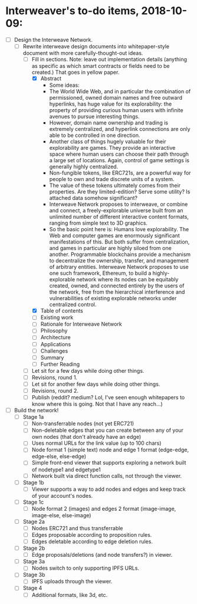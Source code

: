# Interweaver's to-do items, 2018-10-09:

- [ ] Design the Interweave Network.
  - [ ] Rewrite interweave design documents into whitepaper-style document with more carefully-thought-out ideas.
    - [ ] Fill in sections. Note: leave out implementation details (anything as specific as which smart contracts or fields need to be created.) That goes in yellow paper.
      - [X] Abstract
        - Some ideas:
        - The World Wide Web, and in particular the combination of permissioned, owned domain names and free outward hyperlinks, has huge value for its explorability: the property of providing curious human users with infinite avenues to pursue interesting things.
        - However, domain name ownership and trading is extremely centralized, and hyperlink connections are only able to be controlled in one direction.
        - Another class of things hugely valuable for their explorability are games. They provide an interactive space where human users can choose their path through a large set of locations. Again, control of game settings is generally highly centralized.
        - Non-fungible tokens, like ERC721s, are a powerful way for people to own and trade discrete units of a system.
        - The value of these tokens ultimately comes from their properties. Are they limited-edition? Serve some utility? Is attached data somehow significant?
        - Interweave Network proposes to interweave, or combine and connect, a freely-explorable universe built from an unlimited number of different interactive content formats, ranging from simple text to 3D graphics.
        - So the basic point here is: Humans love explorability. The Web and computer games are enormously significant manifestations of this. But both suffer from centralization, and games in particular are highly siloed from one another. Programmable blockchains provide a mechanism to decentralize the ownership, transfer, and management of arbitrary entities. Interweave Network proposes to use one such framework, Ethereum, to build a highly-explorable network where its nodes can be equitably created, owned, and connected entirely by the users of the network, free from the hierarchical interference and vulnerabilities of existing explorable networks under centralized control.
      - [X] Table of contents
      - [ ] Existing work
      - [ ] Rationale for Interweave Network
      - [ ] Philosophy
      - [ ] Architecture
      - [ ] Applications
      - [ ] Challenges
      - [ ] Summary
      - [ ] Further Reading
    - [ ] Let sit for a few days while doing other things.
    - [ ] Revisions, round 1.
    - [ ] Let sit for another few days while doing other things.
    - [ ] Revisions, round 2.
    - [ ] Publish (reddit? medium? Lol, I've seen enough whitepapers to know where this is going. Not that I have any reach...)
- [ ] Build the network!
  - [ ] Stage 1a
    - [ ] Non-transferrable nodes (not yet ERC721)
    - [ ] Non-deletable edges that you can create between any of your own nodes (that don't already have an edge)
    - [ ] Uses normal URLs for the link value (up to 100 chars)
    - [ ] Node format 1 (simple text) node and edge 1 format (edge-edge, edge-else, else-edge)
    - [ ] Simple front-end viewer that supports exploring a network built of nodetype1 and edgetype1
    - [ ] Network built via direct function calls, not through the viewer.
  - [ ] Stage 1b
    - [ ] Viewer supports a way to add nodes and edges and keep track of your account's nodes.
  - [ ] Stage 1c
    - [ ] Node format 2 (images) and edges 2 format (image-image, image-else, else-image)
  - [ ] Stage 2a
    - [ ] Nodes ERC721 and thus transferrable
    - [ ] Edges proposable according to proposition rules.
    - [ ] Edges deletable according to edge deletion rules.  
  - [ ] Stage 2b
    - [ ] Edge proposals/deletions (and node transfers?) in viewer.
  - [ ] Stage 3a
    - [ ] Nodes switch to only supporting IPFS URLs.
  - [ ] Stage 3b
    - [ ] IPFS uploads through the viewer.
  - [ ] Stage 4
    - [ ] Additional formats, like 3d, etc.
